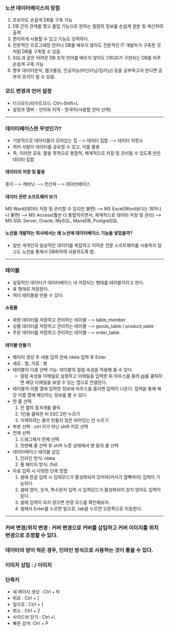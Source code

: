 ### 노션 데이터베이스의 장점
1. 초보자도 손쉽게 DB를 구축 가능
2. DB 간의 관계를 맺고 롤업 기능으로 원하는 컬럼의 정보를 손쉽게 원본 및 계산하여 출력
3. 편리하게 사용할 수 있고 기능도 강력하다.
4. 전문적인 프로그래밍 언어나 DB를 배우지 않아도 전문적인 IT 개발자가 구축한 것처럼 DB를 구축할 수 있음.
5. SQL과 같은 어려운 DB 조작 언어를 배우지 않아도 CRUD가 구현되는 DB를 아주 손쉽게 구축 가능
6. 향후 데이터분석, 웹크롤링, 인공지능(머신러닝/딥러닝) 등을 공부하고자 한다면 공부의 초석이 될 수 있음.

### 모드 변경과 언어 설정
- 다크모드/라이트모드: Ctrl+Shift+L
- 설정과 멤버 - 언어와 지역 - 한국어(사용할 언어 선택)

---

### 데이터베이스란 무엇인가?
- 기본적으로 데이터들이 모여있는 집 --> 데이터 집합 --> 데이터 저장소
- 여러 사람이 데이터를 공유할 수 있고, 이를 활용
- 즉, 이러한 공유, 활용 목적으로  통합적, 체계적으로 저장 및 관리될 수 있도록 만든 데이터 집합

#### 데이터의 저장 및 활용
종이 --> 캐비닛 --> 전산화 --> 데이터베이스

#### 데이터 관련 소프트웨어 보기
MS Word(데이터 저장 및 관리할 수 있지만 불편) --> MS Excel(Word보다는 뛰어나나 불편)
--> MS Access(훨씬 더 통합적이면서, 체계적으로 데이터 저장 및 관리)
--> MS SQL Server, Oracle, MySQL, MariaDB, PostgreSQL

#### 노션을 개발하는 회사에서는 왜 노션에 데이터베이스 기능을 넣었을까?
- 일반 개개인의 일상적인 데이터를 복잡하고 어려운 전문 소프트웨어를 사용하지 않고도 노션을 통해서
DB화하여 사용하도록 함.

---

### 테이블
- 실질적인 데이터가 데이터베이스 내 저장되는 형태를 테이블이라고 한다.
- 표 형태로 저장된다.
- 여러 테이블을 만들 수 있다.

#### 쇼핑몰
-  회원 데이터를 저장하고 관리하는 테이블 --> table_member
-  상품 데이터를 저장하고 관리하는 테이블 --> goods_table / product_table
-  주문 데이터를 저장하고 관리하는 테이블 --> order_table

#### 테이블 만들기
- 페이지 생성 후 내용 입력 란에 /data 입력 후 Enter
- 세로 : 열, 가로 : 행
- 테이블의 다중 선택 기능: 테이블의 컬럼 속성을 적용해 줄 수 있다.   
  - 컬럼 속성을 이메일로 설정하고 이메일을 입력한 뒤 마우스를 올려 @를 클릭하면 해당 이메일을 보낼 수 있는 앱으로 연결된다.
- 테이블의 이름 열에 입력한 정보에 마우스를 올리면 입력이 나온다. 입력을 통해 해당 이름 열에 해당하는 정보를 볼 수 있다.
- 한 줄 선택
  1) 칸 옆의 점 6개를 클릭
  2) 1칸을 클릭한 뒤 ESC 2번 누르기
  3) 삭제하려는 줄의 만들지 않은 비어있는 칸 누르기
- 부분 선택 : ctrl 키가 아닌 shift 키로 선택
- 전체 선택
  1) 드래그해서 전체 선택
  2) 첫번째 줄 선택 후 shift 누른 상태에서 맨 밑의 줄 선택
- 데이터베이스 테이블 삽입  
  1) 인라인 방식: /data  
  2) 풀 페이지 방식: /full
- 자료 입력 시 다양한 단축 방법
  1) 셀에 한글 입력 시 입력모드가 활성화되어 있어야(커서가 깜빡여야) 입력이 가능하다.
  2) 셀에 영어, 숫자, 특수문자 입력 시 입력모드가 활성화되어 있지 않아도 입력이 된다.
  3) 셀에 입력이 되지 않으면 한영 모드를 확인해보자.
  4) 셀에서 Enter를 누르면 밑으로, tab을 누르면 오른쪽으로 이동한다.
---

### 커버 변경/위치 변경 : 커버 변경으로 커버를 삽입하고 커버 이미지를 위치 변경으로 조정할 수 있다.

### 데이터의 양이 적은 경우, 인라인 방식으로 사용하는 것이 좋을 수 있다.

### 이미지 삽입 : / 이미지

### 단축키
- 새 페이지 생성 : Ctrl + N
- 뒤로 : Ctrl + [
- 앞으로 : Ctrl + ]
- 취소 : Ctrl + Z
- 사이드바 닫기 : Ctrl +\
- 빠른 검색: Ctrl + P
